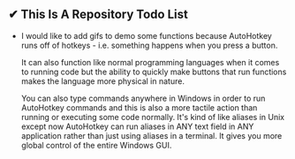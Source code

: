 ## ✔ This Is A Repository Todo List

* I would like to add gifs to demo some functions because AutoHotkey runs off of hotkeys - i.e. something happens when you press a button. 

  It can also function like normal programming languages when it comes to running code but the ability to quickly make buttons that run functions makes the language more physical in nature. 

  You can also type commands anywhere in Windows in order to run AutoHotkey commands and this is also a more tactile action than running or executing some code normally. It's kind of like aliases in Unix except now AutoHotkey can run aliases in ANY text field in ANY application rather than just using aliases in a terminal. It gives you more global control of the entire Windows GUI.
